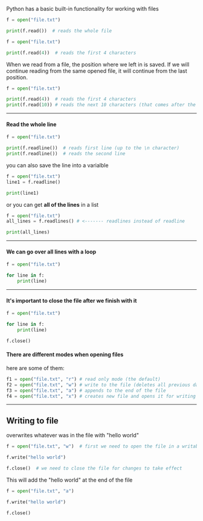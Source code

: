 Python has a basic built-in functionality for working with files
```python
f = open("file.txt")

print(f.read())  # reads the whole file
```


```python
f = open("file.txt")

print(f.read(4))  # reads the first 4 characters
```

When we read from a file, the position where we left in is saved.
If we will continue reading from the same opened file, it will continue from the last position.
```python
f = open("file.txt")

print(f.read(4))  # reads the first 4 characters
print(f.read(10)) # reads the next 10 characters (that comes after the first)
```

---
#### Read the whole line
```python
f = open("file.txt")

print(f.readline())  # reads first line (up to the \n character)
print(f.readline())  # reads the second line
```

you can also save the line into a varialble
```python
f = open("file.txt")
line1 = f.readline()

print(line1)
```

or you can get **all of the lines** in a list
```python
f = open("file.txt")
all_lines = f.readlines() # <------- readlines instead of readline

print(all_lines)
```

---

#### We can go over all lines with a loop
```python
f = open("file.txt")

for line in f:
	print(line)
```

---
#### It's important to close the file after we finish with it
```python
f = open("file.txt")

for line in f:
	print(line)

f.close()
```

#### There are different modes when opening files
here are some of them:
```python
f1 = open("file.txt", "r") # read only mode (the default)
f2 = open("file.txt", "w") # write to the file (deletes all previous data) (creates the file if it doesn't exists)
f3 = open("file.txt", "a") # appends to the end of the file
f4 = open("file.txt", "x") # creates new file and opens it for writing (raises an error if file already exists)
```

---
## Writing to file
overwrites whatever was in the file with "hello world"
```python
f = open("file.txt", "w")  # first we need to open the file in a writable mode

f.write("hello world")

f.close()  # we need to close the file for changes to take effect
```

This will add the "hello world" at the end of the file
```python
f = open("file.txt", "a")

f.write("hello world")

f.close()  
```
